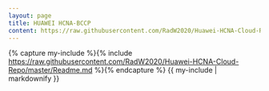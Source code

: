 ```yaml
---
layout: page
title: HUAWEI HCNA-BCCP
content: https://raw.githubusercontent.com/RadW2020/Huawei-HCNA-Cloud-Repo/master/Readme.md
---
```



 {% capture my-include %}{% include https://raw.githubusercontent.com/RadW2020/Huawei-HCNA-Cloud-Repo/master/Readme.md %}{% endcapture %}
 {{ my-include | markdownify }}
